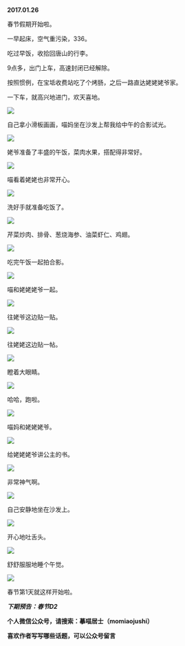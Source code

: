 
          
            
**2017.01.26**

春节假期开始啦。

一早起床，空气重污染，336。

吃过早饭，收拾回唐山的行李。

9点多，出门上车，高速封闭已经解除。

按照惯例，在宝坻收费站吃了个烤肠，之后一路直达姥姥姥爷家。

一下车，就高兴地进门，欢天喜地。




![](img/51001-8802ed97fb6f3359.jpg)




自己拿小滑板画画，喵妈坐在沙发上帮我给中午的合影试光。




![](img/51001-3a4beb18d999c105.jpg)




姥爷准备了丰盛的午饭，菜肉水果，搭配得非常好。




![](img/51001-8de0af29087e84ff.jpg)




喵看着姥姥也非常开心。




![](img/51001-4269b92c84a50858.jpg)




洗好手就准备吃饭了。




![](img/51001-494ff4a50ee3ab5d.jpg)




芹菜炒肉、排骨、葱烧海参、油菜虾仁、鸡翅。




![](img/51001-bf8e77abdd9ab8d9.jpg)




吃完午饭一起拍合影。




![](img/51001-5e8291ab64f1a02b.jpg)




喵和姥姥姥爷一起。




![](img/51001-ed66744cad65be41.jpg)




往姥爷这边贴一贴。




![](img/51001-b90372e9a9a0d26a.jpg)




往姥姥这边贴一帖。




![](img/51001-c001384e55225528.jpg)




瞪着大眼睛。




![](img/51001-13c8c7477f9cc8c4.jpg)




哈哈，跑啦。




![](img/51001-e9b8ea33ef20b7e6.jpg)




喵妈和姥姥姥爷。




![](img/51001-dad297e9fddfbe5a.jpg)




给姥姥姥爷讲公主的书。




![](img/51001-eabb8d49b045f53d.jpg)




非常神气啊。




![](img/51001-ff9996e14ac1bb6f.jpg)




自己安静地坐在沙发上。




![](img/51001-935aa72586dc301b.jpg)




开心地吐舌头。




![](img/51001-82bed629e9e9ec99.jpg)




舒舒服服地睡个午觉。




![](img/51001-3672b6517ef904e3.jpg)




春节第1天就这样开始啦。


***下期预告：春节D2***


**个人微信公众号，请搜索：摹喵居士（momiaojushi）**

**喜欢作者写写哪些话题，可以公众号留言**

          
        